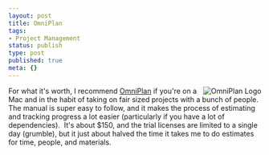 ```yaml
---
layout: post
title: OmniPlan
tags:
- Project Management
status: publish
type: post
published: true
meta: {}
---
```

<a href="http://www.omnigroup.com/applications/omniplan/"><img src="http://wp.peat.org/wp-content/uploads/2007/04/omniplan.png" alt="OmniPlan Logo" align="right" /></a>For what it's worth, I recommend <a href="http://www.omnigroup.com/applications/omniplan/">OmniPlan</a> if you're on a Mac and in the habit of taking on fair sized projects with a bunch of people.  The manual is super easy to follow, and it makes the process of estimating and tracking progress a lot easier (particularly if you have a lot of dependencies).  It's about $150, and the trial licenses are limited to a single day (grumble), but it just about halved the time it takes me to do estimates for time, people, and materials.
